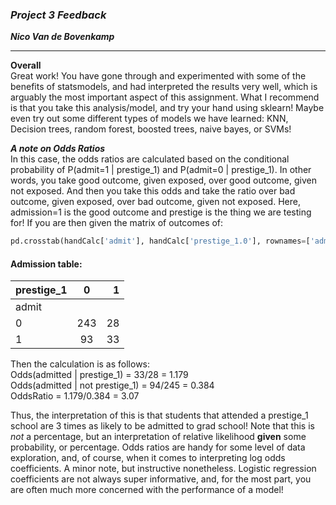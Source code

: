### ***Project 3 Feedback***

***Nico Van de Bovenkamp***

***

**Overall**  
Great work! You have gone through and experimented with some of the benefits of statsmodels, and had interpreted the results very well, which is arguably the most important aspect of this assignment. What I recommend is that you take this analysis/model, and try your hand using sklearn! Maybe even try out some different types of models we have learned: KNN, Decision trees, random forest, boosted trees, naive bayes, or SVMs!

***A note on Odds Ratios***  
In this case, the odds ratios are calculated based on the conditional probability of P(admit=1 | prestige_1) and
P(admit=0 | prestige_1). In other words, you take good outcome, given exposed, over good outcome, given not exposed. And then you take this odds and take the ratio over bad outcome, given exposed, over bad outcome, given not exposed. Here, admission=1 is the good outcome and prestige is the thing we are testing for! If you are then given the matrix of outcomes of:  
```python
pd.crosstab(handCalc['admit'], handCalc['prestige_1.0'], rownames=['admit'])
```
#### Admission table:

| prestige_1        |  0            | 1     |
| -------------     |:-------------:| -----:|
| admit             |               |       |
| 0                 |   243         |  28   |
| 1                 |   93          |  33   |

Then the calculation is as follows:  
Odds(admitted | prestige_1) = 33/28 = 1.179  
Odds(admitted | not prestige_1) = 94/245 = 0.384      
OddsRatio = 1.179/0.384 = 3.07

Thus, the interpretation of this is that students that attended a prestige_1 school are 3 times as likely to be admitted to grad school! Note that this is _not_ a percentage, but an interpretation of relative likelihood **given** some probability, or percentage. Odds ratios are handy for some level of data exploration, and, of course, when it comes to interpreting log odds coefficients. A minor note, but instructive nonetheless. Logistic regression coefficients are not always super informative, and, for the most part, you are often much more concerned with the performance of a model!
